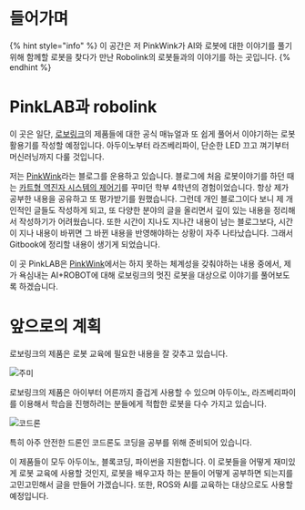 # 들어가며

{% hint style="info" %}
이 공간은 저 PinkWink가 AI와 로봇에 대한 이야기를 풀기 위해 함께할 로봇을 찾다가 만난 Robolink의 로봇들과의 이야기를 하는 곳입니다.
{% endhint %}

# PinkLAB과 robolink

이 곳은 일단, [로보링크](http://www.robolink.co.kr/web/)의 제품들에 대한 공식 매뉴얼과 또 쉽게 풀어서 이야기하는 로봇 활용기를 작성할 예정입니다. 아두이노부터 라즈베리파이, 단순한 LED 끄고 껴기부터 머신러닝까지 다룰 것입니다.

저는 [PinkWink](https://pinkwink.kr)라는 블로그를 운용하고 있습니다. 블로그에 처음 로봇이야기를 하던 때는 [카트형 역진자 시스템의 제어기](https://pinkwink.kr/36)를 꾸미던 학부 4학년의 경험이었습니다. 항상 제가 공부한 내용을 공유하고 또 평가받기를 원했습니다. 그런데 개인 블로그이다 보니 제 개인적인 글들도 작성하게 되고, 또 다양한 분야의 글을 올리면서 깊이 있는 내용을 정리해서 작성하기가 어려웠습니다. 또한 시간이 지나도 지나간 내용이 남는 블로그보다, 시간이 지나 내용이 바뀌면 그 바뀐 내용을 반영해야하는 상황이 자주 나타났습니다. 그래서 Gitbook에 정리할 내용이 생기게 되었습니다.

이 곳 PinkLAB은 [PinkWink](https://pinkwink.kr)에서는 하지 못하는 체계성을 갖춰야하는 내용 중에서, 제가 욕심내는 AI+ROBOT에 대해 로보링크의 멋진 로봇을 대상으로 이야기를 풀어보도록 하겠습니다.

# 앞으로의 계획

로보링크의 제품은 로봇 교육에 필요한 내용을 잘 갖추고 있습니다.

![주미](./img/zumi.jpg)

로보링크의 제품은 아이부터 어른까지 즐겁게 사용할 수 있으며 아두이노, 라즈베리파이를 이용해서 학습을 진행하려는 분들에게 적합한 로봇을 다수 가지고 있습니다.

![코드론](./img/codrone.jpg)

특히 아주 안전한 드론인 코드론도 코딩을 공부를 위해 준비되어 있습니다.

이 제품들이 모두 아두이노, 블록코딩, 파이썬을 지원합니다. 이 로봇들을 어떻게 재미있게 로봇 교육에 사용할 것인지, 로봇을 배우고자 하는 분들이 어떻게 공부하면 되는지를 고민고민해서 글을 만들어 가겠습니다. 또한, ROS와 AI를 교육하는 대상으로도 사용할 예정입니다.

